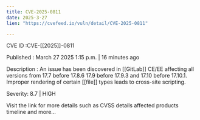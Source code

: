 ```yaml
---
title: CVE-2025-0811
date: 2025-3-27
lien: "https://cvefeed.io/vuln/detail/CVE-2025-0811"

---
```


CVE ID :CVE-[[2025]]-0811

Published :  March 27
2025
1:15 p.m. | 16 minutes ago

Description : An issue has been discovered in [[GitLab]] CE/EE affecting all versions from 17.7 before 17.8.6
17.9 before 17.9.3
and 17.10 before 17.10.1. Improper rendering of certain [[file]] types leads to cross-site scripting.

Severity: 8.7 | HIGH

Visit the link for more details
such as CVSS details
affected products
timeline
and more...
